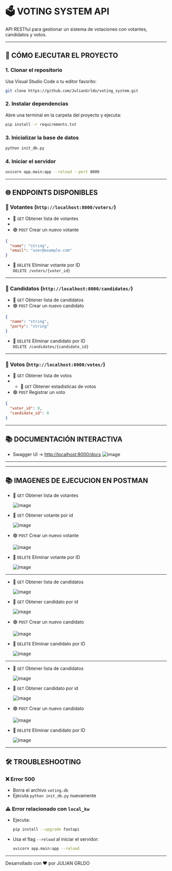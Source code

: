# 🗳️ VOTING SYSTEM API

API RESTful para gestionar un sistema de votaciones con votantes, candidatos y votos.

---

## 🚀 CÓMO EJECUTAR EL PROYECTO

### 1. Clonar el repositorio

Usa Visual Studio Code o tu editor favorito:

```bash
git clone https://github.com/JulianGrldo/voting_system.git
```

### 2. Instalar dependencias

Abre una terminal en la carpeta del proyecto y ejecuta:

```bash
pip install -r requirements.txt
```

### 3. Inicializar la base de datos

```bash
python init_db.py
```

### 4. Iniciar el servidor

```bash
uvicorn app.main:app --reload --port 8000
```

---

## 🌐 ENDPOINTS DISPONIBLES

### 📍 Votantes (`http://localhost:8000/voters/`)

- 🔵 `GET` Obtener lista de votantes
- 
- 🟢 `POST` Crear un nuevo votante

```json
{
  "name": "string",
  "email": "user@example.com"
}
```

- 🔴 `DELETE` Eliminar votante por ID  
  `DELETE /voters/{voter_id}`

---

### 📍 Candidatos (`http://localhost:8000/candidates/`)

- 🔵 `GET` Obtener lista de candidatos  
- 🟢 `POST` Crear un nuevo candidato

```json
{
  "name": "string",
  "party": "string"
}
```

- 🔴 `DELETE` Eliminar candidato por ID  
  `DELETE /candidates/{candidate_id}`

---

### 📍 Votos (`http://localhost:8000/votes/`)

- 🔵 `GET` Obtener lista de votos
- - 🔵 `GET` Obtener estadisticas de votos
- 🟢 `POST` Registrar un voto

```json
{
  "voter_id": 0,
  "candidate_id": 0
}
```

---

## 📚 DOCUMENTACIÓN INTERACTIVA

- Swagger UI → [http://localhost:8000/docs](http://localhost:8000/docs)
![image](https://github.com/user-attachments/assets/0aafa889-7242-4c33-bbee-8eb4c8429027)

---
---

## 📚 IMAGENES DE EJECUCION EN POSTMAN

- 🔵 `GET` Obtener lista de votantes

   ![image](https://github.com/user-attachments/assets/c7724089-2c2f-4aab-95b5-c60dd0b0ac33)
  
- 🔵 `GET` Obtener votante por id
  
  ![image](https://github.com/user-attachments/assets/d01ae513-be50-4438-bb9b-c208fcf1f054)

- 🟢 `POST` Crear un nuevo votante
  
   ![image](https://github.com/user-attachments/assets/3a0833b8-084a-484c-aac0-9fff1c2a6e7e)

- 🔴 `DELETE` Eliminar votante por ID  

   ![image](https://github.com/user-attachments/assets/ff8a5a1a-f90a-44f0-890b-dc7e004877ea)

---

- 🔵 `GET` Obtener lista de candidatos

   ![image](https://github.com/user-attachments/assets/c7724089-2c2f-4aab-95b5-c60dd0b0ac33)
  
- 🔵 `GET` Obtener candidato por id
  
  ![image](https://github.com/user-attachments/assets/d01ae513-be50-4438-bb9b-c208fcf1f054)

- 🟢 `POST` Crear un nuevo candidato
  
   ![image](https://github.com/user-attachments/assets/3a0833b8-084a-484c-aac0-9fff1c2a6e7e)
  
 - 🔴 `DELETE` Eliminar candidato por ID  

   ![image](https://github.com/user-attachments/assets/ff8a5a1a-f90a-44f0-890b-dc7e004877ea)

---

- 🔵 `GET` Obtener lista de candidatos

   ![image](https://github.com/user-attachments/assets/c7724089-2c2f-4aab-95b5-c60dd0b0ac33)
  
- 🔵 `GET` Obtener candidato por id
  
  ![image](https://github.com/user-attachments/assets/d01ae513-be50-4438-bb9b-c208fcf1f054)

- 🟢 `POST` Crear un nuevo candidato
  
   ![image](https://github.com/user-attachments/assets/3a0833b8-084a-484c-aac0-9fff1c2a6e7e)
  
 - 🔴 `DELETE` Eliminar candidato por ID  

   ![image](https://github.com/user-attachments/assets/ff8a5a1a-f90a-44f0-890b-dc7e004877ea)

---
## 🛠️ TROUBLESHOOTING

### ❌ Error 500

- Borra el archivo `voting.db`
- Ejecuta `python init_db.py` nuevamente

### ⚠️ Error relacionado con `local_kw`

- Ejecuta:  
  ```bash
  pip install --upgrade fastapi
  ```
- Usa el flag `--reload` al iniciar el servidor:
  ```bash
  uvicorn app.main:app --reload
  ```

---

Desarrollado con ❤️ por JULIAN GRLDO

